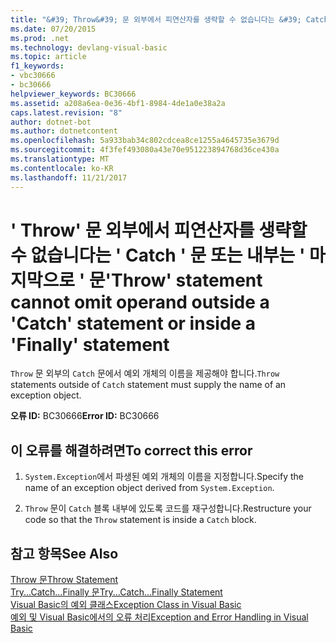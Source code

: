 ```yaml
---
title: "&#39; Throw&#39; 문 외부에서 피연산자를 생략할 수 없습니다는 &#39; Catch &#39; 문 또는 내부는 &#39; 마지막으로 &#39; 문"
ms.date: 07/20/2015
ms.prod: .net
ms.technology: devlang-visual-basic
ms.topic: article
f1_keywords:
- vbc30666
- bc30666
helpviewer_keywords: BC30666
ms.assetid: a208a6ea-0e36-4bf1-8984-4de1a0e38a2a
caps.latest.revision: "8"
author: dotnet-bot
ms.author: dotnetcontent
ms.openlocfilehash: 5a933bab34c802cdcea8ce1255a4645735e3679d
ms.sourcegitcommit: 4f3fef493080a43e70e951223894768d36ce430a
ms.translationtype: MT
ms.contentlocale: ko-KR
ms.lasthandoff: 11/21/2017
---
```

# <a name="39throw39-statement-cannot-omit-operand-outside-a-39catch39-statement-or-inside-a-39finally39-statement"></a><span data-ttu-id="a1c18-102">&#39; Throw&#39; 문 외부에서 피연산자를 생략할 수 없습니다는 &#39; Catch &#39; 문 또는 내부는 &#39; 마지막으로 &#39; 문</span><span class="sxs-lookup"><span data-stu-id="a1c18-102">&#39;Throw&#39; statement cannot omit operand outside a &#39;Catch&#39; statement or inside a &#39;Finally&#39; statement</span></span>
<span data-ttu-id="a1c18-103">`Throw` 문 외부의 `Catch` 문에서 예외 개체의 이름을 제공해야 합니다.</span><span class="sxs-lookup"><span data-stu-id="a1c18-103">`Throw` statements outside of `Catch` statement must supply the name of an exception object.</span></span>  
  
 <span data-ttu-id="a1c18-104">**오류 ID:** BC30666</span><span class="sxs-lookup"><span data-stu-id="a1c18-104">**Error ID:** BC30666</span></span>  
  
## <a name="to-correct-this-error"></a><span data-ttu-id="a1c18-105">이 오류를 해결하려면</span><span class="sxs-lookup"><span data-stu-id="a1c18-105">To correct this error</span></span>  
  
1.  <span data-ttu-id="a1c18-106">`System.Exception`에서 파생된 예외 개체의 이름을 지정합니다.</span><span class="sxs-lookup"><span data-stu-id="a1c18-106">Specify the name of an exception object derived from `System.Exception`.</span></span>  
  
2.  <span data-ttu-id="a1c18-107">`Throw` 문이 `Catch` 블록 내부에 있도록 코드를 재구성합니다.</span><span class="sxs-lookup"><span data-stu-id="a1c18-107">Restructure your code so that the `Throw` statement is inside a `Catch` block.</span></span>  
  
## <a name="see-also"></a><span data-ttu-id="a1c18-108">참고 항목</span><span class="sxs-lookup"><span data-stu-id="a1c18-108">See Also</span></span>  
 [<span data-ttu-id="a1c18-109">Throw 문</span><span class="sxs-lookup"><span data-stu-id="a1c18-109">Throw Statement</span></span>](../../visual-basic/language-reference/statements/throw-statement.md)  
 [<span data-ttu-id="a1c18-110">Try...Catch...Finally 문</span><span class="sxs-lookup"><span data-stu-id="a1c18-110">Try...Catch...Finally Statement</span></span>](../../visual-basic/language-reference/statements/try-catch-finally-statement.md)  
 [<span data-ttu-id="a1c18-111">Visual Basic의 예외 클래스</span><span class="sxs-lookup"><span data-stu-id="a1c18-111">Exception Class in Visual Basic</span></span>](http://msdn.microsoft.com/en-us/9aac396f-34ca-4afb-8e6c-e523cb690ba9)  
 [<span data-ttu-id="a1c18-112">예외 및 Visual Basic에서의 오류 처리</span><span class="sxs-lookup"><span data-stu-id="a1c18-112">Exception and Error Handling in Visual Basic</span></span>](http://msdn.microsoft.com/en-us/3e351e73-cf23-40ab-8b60-05794160529e)
